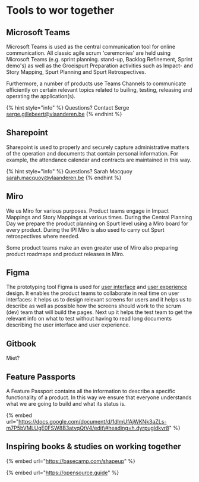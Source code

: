 # Tools to wor together

## Microsoft Teams

Microsoft Teams is used as the central communication tool for online communication. All classic agile scrum 'ceremonies' are held using Microsoft Teams \(e.g. sprint planning. stand-up, Backlog Refinement, Sprint demo's\) as well as the Groeispurt Preparation activities such as Impact- and Story Mapping, Spurt Planning and Spurt Retrospectives.

Furthermore, a number of products use Teams Channels to communicate efficiently on certain relevant topics related to builing, testing, releasing and operating the application\(s\).

{% hint style="info" %}
Questions? Contact Serge [serge.gillebeert@vlaanderen.be](mailto:serge.gillebeert@vlaanderen.be)
{% endhint %}

## Sharepoint

Sharepoint is used to properly and securely capture administrative matters of the operation and documents that contain personal information. For example, the attendance calendar and contracts are maintained in this way.

{% hint style="info" %}
Questions? Sarah Macquoy [sarah.macquoy@vlaanderen.be](mailto:sarah.macquoy@vlaanderen.be)
{% endhint %}

## Miro

We us Miro for various purposes. Product teams engage in Impact Mappings and Story Mappings at various times. During the Central Planning Day we prepare the product planning on Spurt level using a Miro board for every product. During the IPI Miro is also used to carry out Spurt retrospectives where needed.

Some product teams make an even greater use of Miro also preparing product roadmaps and product releases in Miro. 

## Figma

The prototyping tool Figma is used for [user interface](https://en.wikipedia.org/wiki/User_interface_design) and [user experience](https://en.wikipedia.org/wiki/User_experience_design) design. It enables the product teams to collaborate in real time on user interfaces: it helps us to design relevant screens for users and it helps us to describe as well as possible how the screens should work to the scrum \(dev\) team that will build the pages. Next up it helps the test team to get the relevant info on what to test without having to read long documents describing the user interface and user experience.

## Gitbook

Miet?

## Feature Passports

A Feature Passport contains all the information to describe a specific functionality of a product. In this way we ensure that everyone understands what we are going to build and what its status is.

{% embed url="https://docs.google.com/document/d/1dlmUfAjWKNk3aZLs-m7P5bVMLUgE0FSW8B3atvqQtV4/edit\#heading=h.dyrpugldkvr8" %}



## Inspiring books & studies on working together

{% embed url="https://basecamp.com/shapeup" %}

{% embed url="https://opensource.guide" %}

